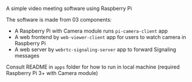 A simple video meeting software using Raspberry Pi

The software is made from 03 components:

- A Raspberry Pi with Camera module runs `pi-camera-client` app
- A web frontend by `web-viewer-client` app for users to watch camera in Raspberry Pi
- A web server by `webrtc-signaling-server` app to forward Signaling messages

Consult README in `apps` folder for how to run in local machine (required Raspberry Pi 3+ with Camera module)

